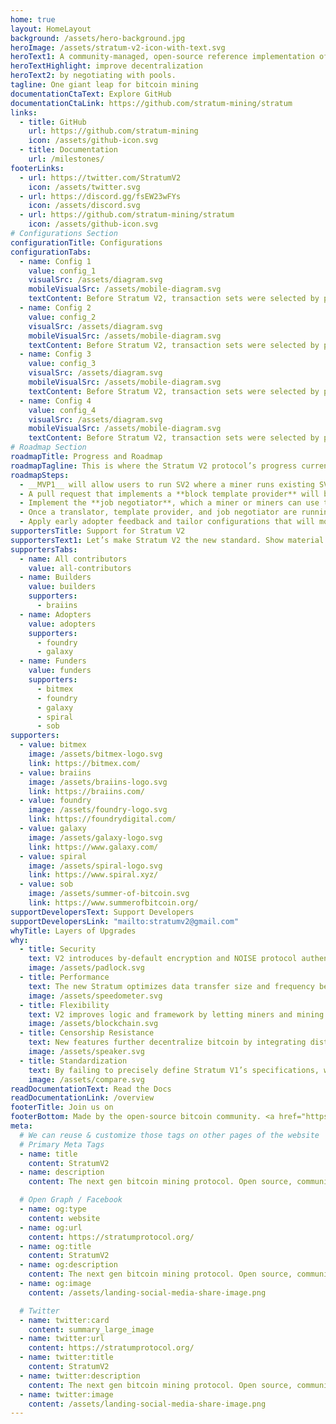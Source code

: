 ```yaml
---
home: true
layout: HomeLayout
background: /assets/hero-background.jpg
heroImage: /assets/stratum-v2-icon-with-text.svg
heroText1: A community-managed, open-source reference implementation of the Stratum V2 protocol. Stratum V2 increases security, makes data transfers more efficient, and reduces mining infrastructure requirements. It also introduces three new sub-protocols that let miners select transaction sets and
heroTextHighlight: improve decentralization
heroText2: by negotiating with pools.
tagline: One giant leap for bitcoin mining
documentationCtaText: Explore GitHub
documentationCtaLink: https://github.com/stratum-mining/stratum
links:
  - title: GitHub
    url: https://github.com/stratum-mining
    icon: /assets/github-icon.svg
  - title: Documentation
    url: /milestones/
footerLinks:
  - url: https://twitter.com/StratumV2
    icon: /assets/twitter.svg
  - url: https://discord.gg/fsEW23wFYs
    icon: /assets/discord.svg
  - url: https://github.com/stratum-mining/stratum
    icon: /assets/github-icon.svg
# Configurations Section
configurationTitle: Configurations
configurationTabs: 
  - name: Config 1
    value: config_1
    visualSrc: /assets/diagram.svg
    mobileVisualSrc: /assets/mobile-diagram.svg
    textContent: Before Stratum V2, transaction sets were selected by pools. With a complete SV2 configuration they’re selected by individual miners, making the network more censorship-resistant.
  - name: Config 2
    value: config_2
    visualSrc: /assets/diagram.svg
    mobileVisualSrc: /assets/mobile-diagram.svg
    textContent: Before Stratum V2, transaction sets were selected by pools. With a complete SV2 configuration they’re selected by individual miners, making the network more censorship-resistant.
  - name: Config 3
    value: config_3
    visualSrc: /assets/diagram.svg
    mobileVisualSrc: /assets/mobile-diagram.svg
    textContent: Before Stratum V2, transaction sets were selected by pools. With a complete SV2 configuration they’re selected by individual miners, making the network more censorship-resistant.
  - name: Config 4
    value: config_4
    visualSrc: /assets/diagram.svg
    mobileVisualSrc: /assets/mobile-diagram.svg
    textContent: Before Stratum V2, transaction sets were selected by pools. With a complete SV2 configuration they’re selected by individual miners, making the network more censorship-resistant.
# Roadmap Section
roadmapTitle: Progress and Roadmap
roadmapTagline: This is where the Stratum V2 protocol’s progress currently stands.
roadmapSteps:
  - __MVP1__ will allow users to run SV2 where a miner runs existing SV1 firmware with a proxy that translates messages into SV2. In this configuration, the pool selects transactions.
  - A pull request that implements a **block template provider** will be submitted to the Bitcoin Core repository for review which will make MVP1 complete.
  - Implement the **job negotiator**, which a miner or miners can use to negotiate a block template with a pool.
  - Once a translator, template provider, and job negotiator are running, we will launch an MVP2. In this configuration, a miner handles mempool transaction selection, and the pool accepts it.
  - Apply early adopter feedback and tailor configurations that will move MVP1 and MVP2 from beta to production-ready.
supportersTitle: Support for Stratum V2
supportersText1: Let’s make Stratum V2 the new standard. Show material support or indicate your approval of the protocol direction.
supportersTabs:
  - name: All contributors
    value: all-contributors
  - name: Builders
    value: builders
    supporters: 
      - braiins
  - name: Adopters
    value: adopters
    supporters: 
      - foundry
      - galaxy
  - name: Funders
    value: funders
    supporters: 
      - bitmex
      - foundry
      - galaxy
      - spiral
      - sob
supporters:
  - value: bitmex
    image: /assets/bitmex-logo.svg
    link: https://bitmex.com/
  - value: braiins
    image: /assets/braiins-logo.svg
    link: https://braiins.com/
  - value: foundry
    image: /assets/foundry-logo.svg
    link: https://foundrydigital.com/
  - value: galaxy
    image: /assets/galaxy-logo.svg
    link: https://www.galaxy.com/
  - value: spiral
    image: /assets/spiral-logo.svg
    link: https://www.spiral.xyz/
  - value: sob
    image: /assets/summer-of-bitcoin.svg
    link: https://www.summerofbitcoin.org/
supportDevelopersText: Support Developers
supportDevelopersLink: "mailto:stratumv2@gmail.com"
whyTitle: Layers of Upgrades
why:
  - title: Security
    text: V2 introduces by-default encryption and NOISE protocol authentication, hardening the protocol against man-in-the-middle attacks.
    image: /assets/padlock.svg
  - title: Performance
    text: The new Stratum optimizes data transfer size and frequency between miners, proxies, and pool operators, creating higher submission rates while reducing hash rate variance (miner payouts).
    image: /assets/speedometer.svg
  - title: Flexibility
    text: V2 improves logic and framework by letting miners and mining pools running V1 make incremental and modular improvements. These implementations can communicate via pool and client-side proxy translations with minimal tradeoffs.
    image: /assets/blockchain.svg
  - title: Censorship Resistance
    text: New features further decentralize bitcoin by integrating distributed transaction selections into the protocol, letting end-miners build and select transaction sets and block templates.
    image: /assets/speaker.svg
  - title: Standardization
    text: By failing to precisely define Stratum V1’s specifications, we inadvertently created multiple implementations with varying semi-compatible dialects. Stratum V2 fixes this by defining its protocol parameters to ensure cross-compatibility between and pools and end-mining devices.
    image: /assets/compare.svg
readDocumentationText: Read the Docs
readDocumentationLink: /overview
footerTitle: Join us on
footerBottom: Made by the open-source bitcoin community. <a href="https://www.freepik.com/free-vector/space-illustration-night-alien-fantasy-landscape_5603523.htm" rel="nofollow noindex">Image by vectorpouch</a> on Freepik.
meta:
  # We can reuse & customize those tags on other pages of the website
  # Primary Meta Tags
  - name: title
    content: StratumV2
  - name: description
    content: The next gen bitcoin mining protocol. Open source, community-ran, complete implementation of Stratum V2.

  # Open Graph / Facebook
  - name: og:type
    content: website
  - name: og:url
    content: https://stratumprotocol.org/
  - name: og:title
    content: StratumV2
  - name: og:description
    content: The next gen bitcoin mining protocol. Open source, community-ran, complete implementation of Stratum V2.
  - name: og:image
    content: /assets/landing-social-media-share-image.png

  # Twitter
  - name: twitter:card
    content: summary_large_image
  - name: twitter:url
    content: https://stratumprotocol.org/
  - name: twitter:title
    content: StratumV2
  - name: twitter:description
    content: The next gen bitcoin mining protocol. Open source, community-ran, complete implementation of Stratum V2.
  - name: twitter:image
    content: /assets/landing-social-media-share-image.png
---
```

